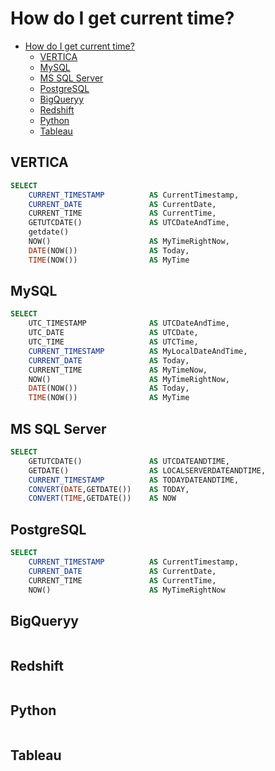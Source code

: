 # How do I get current time?

<!-- TOC -->

- [How do I get current time?](#how-do-i-get-current-time)
    - [VERTICA](#vertica)
    - [MySQL](#mysql)
    - [MS SQL Server](#ms-sql-server)
    - [PostgreSQL](#postgresql)
    - [BigQueryy](#bigqueryy)
    - [Redshift](#redshift)
    - [Python](#python)
    - [Tableau](#tableau)

<!-- /TOC -->

## VERTICA

```sql
SELECT 
    CURRENT_TIMESTAMP          AS CurrentTimestamp,
    CURRENT_DATE               AS CurrentDate,
    CURRENT_TIME               AS CurrentTime,
    GETUTCDATE()               AS UTCDateAndTime,
    getdate()
    NOW()                      AS MyTimeRightNow,
    DATE(NOW())                AS Today,
    TIME(NOW())                AS MyTime
```

## MySQL

```sql
SELECT
    UTC_TIMESTAMP              AS UTCDateAndTime,
    UTC_DATE                   AS UTCDate,
    UTC_TIME                   AS UTCTime,
    CURRENT_TIMESTAMP          AS MyLocalDateAndTime,
    CURRENT_DATE               AS Today,
    CURRENT_TIME               AS MyTimeNow,
    NOW()                      AS MyTimeRightNow,
    DATE(NOW())                AS Today,
    TIME(NOW())                AS MyTime
```

## MS SQL Server

```sql
SELECT
    GETUTCDATE()               AS UTCDATEANDTIME,
    GETDATE()                  AS LOCALSERVERDATEANDTIME,
    CURRENT_TIMESTAMP          AS TODAYDATEANDTIME,
    CONVERT(DATE,GETDATE())    AS TODAY, 
    CONVERT(TIME,GETDATE())    AS NOW 
```

## PostgreSQL

```sql
SELECT 
    CURRENT_TIMESTAMP          AS CurrentTimestamp,
    CURRENT_DATE               AS CurrentDate,
    CURRENT_TIME               AS CurrentTime,
    NOW()                      AS MyTimeRightNow
```

## BigQueryy

 ```sql
 ```

## Redshift

```sql
```

## Python

 ```python
 ```

## Tableau

 ```text
 ```
